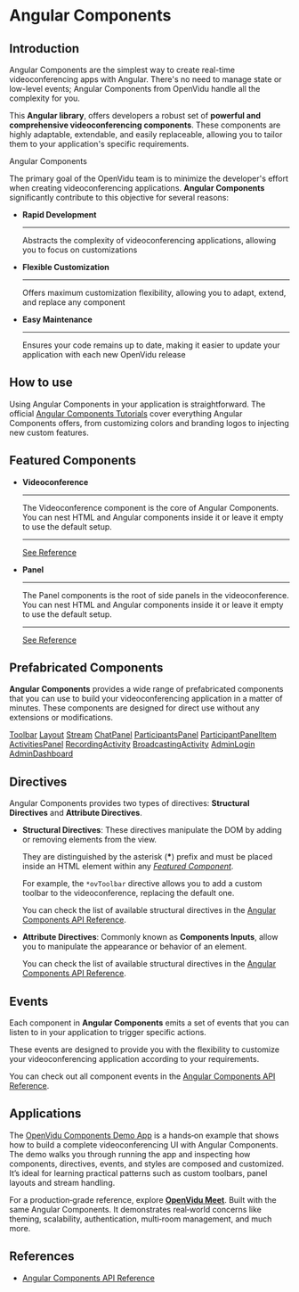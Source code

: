 # Angular Components

## Introduction

Angular Components are the simplest way to create real-time videoconferencing apps with Angular. There's no need to manage state or low-level events; Angular Components from OpenVidu handle all the complexity for you.

This **Angular library**, offers developers a robust set of **powerful and comprehensive videoconferencing components**. These components are highly adaptable, extendable, and easily replaceable, allowing you to tailor them to your application's specific requirements.

Angular Components

The primary goal of the OpenVidu team is to minimize the developer's effort when creating videoconferencing applications. **Angular Components** significantly contribute to this objective for several reasons:

- **Rapid Development**

  ______________________________________________________________________

  Abstracts the complexity of videoconferencing applications, allowing you to focus on customizations

- **Flexible Customization**

  ______________________________________________________________________

  Offers maximum customization flexibility, allowing you to adapt, extend, and replace any component

- **Easy Maintenance**

  ______________________________________________________________________

  Ensures your code remains up to date, making it easier to update your application with each new OpenVidu release

## How to use

Using Angular Components in your application is straightforward. The official [Angular Components Tutorials](../../tutorials/angular-components/) cover everything Angular Components offers, from customizing colors and branding logos to injecting new custom features.

## Featured Components

- **Videoconference**

  ______________________________________________________________________

  The Videoconference component is the core of Angular Components. You can nest HTML and Angular components inside it or leave it empty to use the default setup.

  ______________________________________________________________________

  [See Reference](../../reference-docs/openvidu-components-angular/components/VideoconferenceComponent.html)

- **Panel**

  ______________________________________________________________________

  The Panel components is the root of side panels in the videoconference. You can nest HTML and Angular components inside it or leave it empty to use the default setup.

  ______________________________________________________________________

  [See Reference](../../reference-docs/openvidu-components-angular/components/PanelComponent.html)

## Prefabricated Components

**Angular Components** provides a wide range of prefabricated components that you can use to build your videoconferencing application in a matter of minutes. These components are designed for direct use without any extensions or modifications.

[Toolbar](../../reference-docs/openvidu-components-angular/components/ToolbarComponent.html) [Layout](../../reference-docs/openvidu-components-angular/components/LayoutComponent.html) [Stream](../../reference-docs/openvidu-components-angular/components/StreamComponent.html) [ChatPanel](../../reference-docs/openvidu-components-angular/components/ChatPanelComponent.html) [ParticipantsPanel](../../reference-docs/openvidu-components-angular/components/ParticipantsPanelComponent.html) [ParticipantPanelItem](../../reference-docs/openvidu-components-angular/components/ParticipantPanelItemComponent.html) [ActivitiesPanel](../../reference-docs/openvidu-components-angular/components/ActivitiesPanelComponent.html) [RecordingActivity](../../reference-docs/openvidu-components-angular/components/RecordingActivityComponent.html) [BroadcastingActivity](../../reference-docs/openvidu-components-angular/components/BroadcastingActivityComponent.html) [AdminLogin](../../reference-docs/openvidu-components-angular/components/AdminLoginComponent.html) [AdminDashboard](../../reference-docs/openvidu-components-angular/components/AdminDashboardComponent.html)

## Directives

Angular Components provides two types of directives: **Structural Directives** and **Attribute Directives**.

- **Structural Directives**: These directives manipulate the DOM by adding or removing elements from the view.

  They are distinguished by the asterisk (**\***) prefix and must be placed inside an HTML element within any [*Featured Component*](#featured-components).

  For example, the `*ovToolbar` directive allows you to add a custom toolbar to the videoconference, replacing the default one.

  You can check the list of available structural directives in the [Angular Components API Reference](../../reference-docs/openvidu-components-angular/modules/OpenViduComponentsDirectiveModule.html).

- **Attribute Directives**: Commonly known as **Components Inputs**, allow you to manipulate the appearance or behavior of an element.

  You can check the list of available structural directives in the [Angular Components API Reference](../../reference-docs/openvidu-components-angular/modules/OpenViduComponentsDirectiveModule.html).

## Events

Each component in **Angular Components** emits a set of events that you can listen to in your application to trigger specific actions.

These events are designed to provide you with the flexibility to customize your videoconferencing application according to your requirements.

You can check out all component events in the [Angular Components API Reference](../../reference-docs/openvidu-components-angular/).

## Applications

The [OpenVidu Components Demo App](../../tutorials/angular-components/openvidu-components-demo/) is a hands‑on example that shows how to build a complete videoconferencing UI with Angular Components. The demo walks you through running the app and inspecting how components, directives, events, and styles are composed and customized. It’s ideal for learning practical patterns such as custom toolbars, panel layouts and stream handling.

For a production‑grade reference, explore [**OpenVidu Meet**](../../../meet/). Built with the same Angular Components. It demonstrates real‑world concerns like theming, scalability, authentication, multi‑room management, and much more.

## References

- [Angular Components API Reference](../../reference-docs/openvidu-components-angular/)
